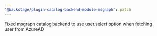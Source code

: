 ```yaml
---
'@backstage/plugin-catalog-backend-module-msgraph': patch
---
```


Fixed msgraph catalog backend to use user.select option when fetching user from AzureAD
